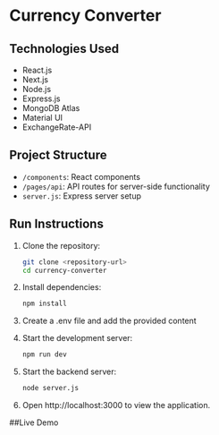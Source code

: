 # Currency Converter

## Technologies Used
- React.js
- Next.js
- Node.js
- Express.js
- MongoDB Atlas
- Material UI
- ExchangeRate-API

## Project Structure
- `/components`: React components
- `/pages/api`: API routes for server-side functionality
- `server.js`: Express server setup

## Run Instructions
1. Clone the repository:
   ```bash
   git clone <repository-url>
   cd currency-converter

2. Install dependencies:
   ```bash
   npm install

3. Create a .env file and add the provided content

4. Start the development server:
    ```bash
    npm run dev

5. Start the backend server:
    ```bash
    node server.js

6. Open http://localhost:3000 to view the application.

##Live Demo

